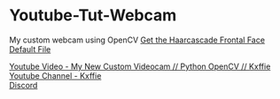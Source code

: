 # Youtube-Tut-Webcam

My custom webcam using OpenCV
[Get the Haarcascade Frontal Face Default File](https://bit.ly/3wSOvRQ)

[Youtube Video - My New Custom Videocam // Python OpenCV // Kxffie](https://bit.ly/3a2bkJO)<br />
[Youtube Channel - Kxffie](https://bit.ly/3lRgN8V)<br />
[Discord](https://bit.ly/38Le2mN)<br />
